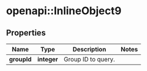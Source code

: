 # openapi::InlineObject9

## Properties
Name | Type | Description | Notes
------------ | ------------- | ------------- | -------------
**groupId** | **integer** | Group ID to query. | 


